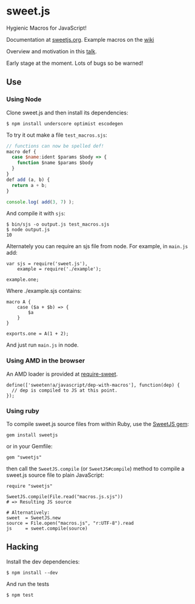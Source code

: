 sweet.js
========

Hygienic Macros for JavaScript!

Documentation at [sweetjs.org](http://sweetjs.org). Example macros on the [wiki](https://github.com/mozilla/sweet.js/wiki/Example-macros)

Overview and motivation in this [talk](https://air.mozilla.org/sweetjs/).

Early stage at the moment. Lots of bugs so be warned!

## Use

### Using Node

Clone sweet.js and then install its dependencies:

    $ npm install underscore optimist escodegen

To try it out make a file `test_macros.sjs`:

```js
// functions can now be spelled def!
macro def {
  case $name:ident $params $body => {
    function $name $params $body
  }
}
def add (a, b) {
  return a + b;
}

console.log( add(3, 7) );
```

And compile it with `sjs`:

    $ bin/sjs -o output.js test_macros.sjs
    $ node output.js
    10

Alternately you can require an sjs file from node. For example, in `main.js` add:

    var sjs = require('sweet.js'),
        example = require('./example');
    
    example.one;

Where ./example.sjs contains:

    macro A {
        case ($a + $b) => {
	        $a
	    }
    }

    exports.one = A(1 + 2);

And just run `main.js` in node.

### Using AMD in the browser

An AMD loader is provided at [require-sweet](https://github.com/iammerrick/require-sweet).

    define(['sweeten!a/javascript/dep-with-macros'], function(dep) {
      // dep is compiled to JS at this point.
    });

### Using ruby

To compile sweet.js source files from within Ruby, use the [SweetJS gem](https://github.com/magnetised/sweetjs):

    gem install sweetjs

or in your Gemfile:

    gem "sweetjs"

then call the `SweetJS.compile` (or `SweetJS#compile`) method to compile a sweet.js source file to
plain JavaScript:

    require "sweetjs"

    SweetJS.compile(File.read("macros.js.sjs"))
    # => Resulting JS source

    # Alternatively:
    sweet  = SweetJS.new
    source = File.open("macros.js", "r:UTF-8").read
    js     = sweet.compile(source)

## Hacking

Install the dev dependencies:

    $ npm install --dev

And run the tests

    $ npm test
